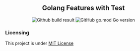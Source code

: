 <div align="center">
				<h2>Golang Features with Test</h2>
				<img alt="Github build result" src="https://github.com/vindecodex/golang-v2/actions/workflows/go.yml/badge.svg">
				<img alt="GitHub go.mod Go version" src="https://img.shields.io/github/go-mod/go-version/vindecodex/golang-v2?style=flat-square">
</div>

### Licensing
This project is under [MIT License](./LICENSE)
